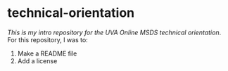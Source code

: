 # technical-orientation
_This is my intro repository for the UVA Online MSDS technical orientation_.
For this repository, I was to:
1. Make a README file
2. Add a license
